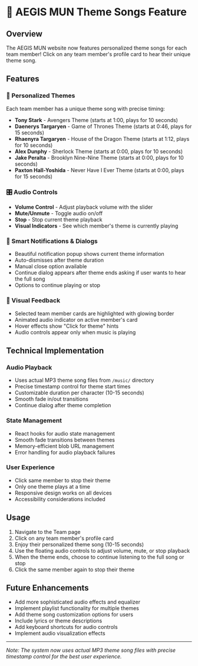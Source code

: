 # 🎵 AEGIS MUN Theme Songs Feature

## Overview
The AEGIS MUN website now features personalized theme songs for each team member! Click on any team member's profile card to hear their unique theme song.

## Features

### 🎼 Personalized Themes
Each team member has a unique theme song with precise timing:

- **Tony Stark** - Avengers Theme (starts at 1:00, plays for 10 seconds)
- **Daenerys Targaryen** - Game of Thrones Theme (starts at 0:46, plays for 15 seconds)
- **Rhaenyra Targaryen** - House of the Dragon Theme (starts at 1:12, plays for 10 seconds)
- **Alex Dunphy** - Sherlock Theme (starts at 0:00, plays for 10 seconds)
- **Jake Peralta** - Brooklyn Nine-Nine Theme (starts at 0:00, plays for 10 seconds)
- **Paxton Hall-Yoshida** - Never Have I Ever Theme (starts at 0:00, plays for 15 seconds)

### 🎛️ Audio Controls
- **Volume Control** - Adjust playback volume with the slider
- **Mute/Unmute** - Toggle audio on/off
- **Stop** - Stop current theme playback
- **Visual Indicators** - See which member's theme is currently playing

### 🔔 Smart Notifications & Dialogs
- Beautiful notification popup shows current theme information
- Auto-dismisses after theme duration
- Manual close option available
- Continue dialog appears after theme ends asking if user wants to hear the full song
- Options to continue playing or stop

### 🎨 Visual Feedback
- Selected team member cards are highlighted with glowing border
- Animated audio indicator on active member's card
- Hover effects show "Click for theme" hints
- Audio controls appear only when music is playing

## Technical Implementation

### Audio Playback
- Uses actual MP3 theme song files from `/music/` directory
- Precise timestamp control for theme start times
- Customizable duration per character (10-15 seconds)
- Smooth fade in/out transitions
- Continue dialog after theme completion

### State Management
- React hooks for audio state management
- Smooth fade transitions between themes
- Memory-efficient blob URL management
- Error handling for audio playback failures

### User Experience
- Click same member to stop their theme
- Only one theme plays at a time
- Responsive design works on all devices
- Accessibility considerations included

## Usage

1. Navigate to the Team page
2. Click on any team member's profile card
3. Enjoy their personalized theme song (10-15 seconds)
4. Use the floating audio controls to adjust volume, mute, or stop playback
5. When the theme ends, choose to continue listening to the full song or stop
6. Click the same member again to stop their theme

## Future Enhancements

- Add more sophisticated audio effects and equalizer
- Implement playlist functionality for multiple themes
- Add theme song customization options for users
- Include lyrics or theme descriptions
- Add keyboard shortcuts for audio controls
- Implement audio visualization effects

---

*Note: The system now uses actual MP3 theme song files with precise timestamp control for the best user experience.* 